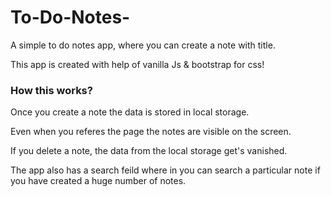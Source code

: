 # To-Do-Notes-

A simple to do notes app, where you can create a note with title.

This app is created with help of vanilla Js & bootstrap for css!

### How this works?

Once you create a note the data is stored in local storage.

Even when you referes the page the notes are visible on the screen.

If you delete a note, the data from the local storage get's vanished.

The app also has a search feild where in you can search a particular note if you have created a huge number of notes.

